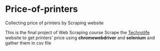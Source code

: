 # Price-of-printers
Collecting price of printers by Scraping website

This is the final project of Web Scraping course
 Scrape the [Technolife](https://www.technolife.ir/) website to get printers' price using **chromewebdriver** and **selenium** and gather them in csv file
